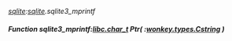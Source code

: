 _[sqlite](../../modules/sqlite/sqlite-module.md):[sqlite](../../modules/sqlite/sqlite-module.md).sqlite3\_mprintf_
##### Function sqlite3\_mprintf:[libc.char_t](../../modules/libc/libc-char_t.md) Ptr( :[wonkey.types.Cstring](../../modules/wonkey/wonkey-types-cstring.md) )
